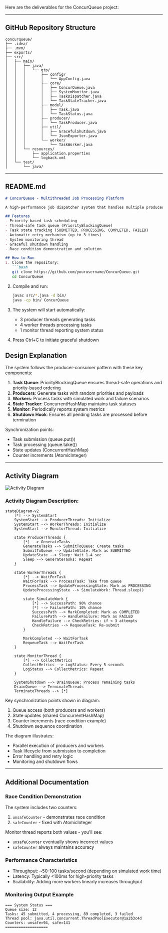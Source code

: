 Here are the deliverables for the ConcurQueue project:

---

## GitHub Repository Structure
```
concurqueue/
├── .idea/
├── .mvn/
├── exports/
├── src/
│   ├── main/
│   │   ├── java/
│   │   │   └── gtp/
│   │   │       ├── config/
│   │   │       │   └── AppConfig.java
│   │   │       ├── core/
│   │   │       │   ├── ConcurQueue.java
│   │   │       │   ├── SystemMonitor.java
│   │   │       │   ├── TaskDispatcher.java
│   │   │       │   └── TaskStateTracker.java
│   │   │       ├── model/
│   │   │       │   ├── Task.java
│   │   │       │   └── TaskStatus.java
│   │   │       ├── producer/
│   │   │       │   └── TaskProducer.java
│   │   │       ├── util/
│   │   │       │   ├── GracefulShutdown.java
│   │   │       │   └── JsonExporter.java
│   │   │       └── worker/
│   │   │           └── TaskWorker.java
│   │   └── resources/
│   │       ├── application.properties
│   │       └── logback.xml
│   └── test/
│       └── java/
```

---

## README.md

```markdown
# ConcurQueue - Multithreaded Job Processing Platform

A high-performance job dispatcher system that handles multiple producer clients submitting jobs and distributes them to worker threads for concurrent processing.

## Features
- Priority-based task scheduling
- Thread-safe task queue (PriorityBlockingQueue)
- Task state tracking (SUBMITTED, PROCESSING, COMPLETED, FAILED)
- Automatic retry mechanism (up to 3 times)
- System monitoring thread
- Graceful shutdown handling
- Race condition demonstration and solution

## How to Run
1. Clone the repository:
   ```bash
   git clone https://github.com/yourusername/ConcurQueue.git
   cd ConcurQueue
   ```

2. Compile and run:
   ```bash
   javac src/*.java -d bin/
   java -cp bin/ ConcurQueue
   ```

3. The system will start automatically:
    - 3 producer threads generating tasks
    - 4 worker threads processing tasks
    - 1 monitor thread reporting system status

4. Press Ctrl+C to initiate graceful shutdown

## Design Explanation
The system follows the producer-consumer pattern with these key components:

1. **Task Queue**: PriorityBlockingQueue ensures thread-safe operations and priority-based ordering
2. **Producers**: Generate tasks with random priorities and payloads
3. **Workers**: Process tasks with simulated work and failure scenarios
4. **State Tracker**: ConcurrentHashMap maintains task statuses
5. **Monitor**: Periodically reports system metrics
6. **Shutdown Hook**: Ensures all pending tasks are processed before termination

Synchronization points:
- Task submission (queue.put())
- Task processing (queue.take())
- State updates (ConcurrentHashMap)
- Counter increments (AtomicInteger)

---

## Activity Diagram

![Activity Diagram](docs/ActivityDiagram.png)

### Activity Diagram Description:
```mermaid
stateDiagram-v2
    [*] --> SystemStart
    SystemStart --> ProducerThreads: Initialize
    SystemStart --> WorkerThreads: Initialize
    SystemStart --> MonitorThread: Initialize
    
    state ProducerThreads {
        [*] --> GenerateTasks
        GenerateTasks --> SubmitToQueue: Create tasks
        SubmitToQueue --> UpdateState: Mark as SUBMITTED
        UpdateState --> Sleep: Wait 1-4 sec
        Sleep --> GenerateTasks: Repeat
    }
    
    state WorkerThreads {
        [*] --> WaitForTask
        WaitForTask --> ProcessTask: Take from queue
        ProcessTask --> UpdateProcessingState: Mark as PROCESSING
        UpdateProcessingState --> SimulateWork: Thread.sleep()
        
        state SimulateWork {
            [*] --> SuccessPath: 90% chance
            [*] --> FailurePath: 10% chance
            SuccessPath --> MarkCompleted: Mark as COMPLETED
            FailurePath --> HandleFailure: Mark as FAILED
            HandleFailure --> CheckRetries: if < 3 attempts
            CheckRetries --> RequeueTask: Re-submit
        }
        
        MarkCompleted --> WaitForTask
        RequeueTask --> WaitForTask
    }
    
    state MonitorThread {
        [*] --> CollectMetrics
        CollectMetrics --> LogStatus: Every 5 seconds
        LogStatus --> CollectMetrics: Repeat
    }
    
    SystemShutdown --> DrainQueue: Process remaining tasks
    DrainQueue --> TerminateThreads
    TerminateThreads --> [*]
```

Key synchronization points shown in diagram:
1. Queue access (both producers and workers)
2. State updates (shared ConcurrentHashMap)
3. Counter increments (race condition example)
4. Shutdown sequence coordination

The diagram illustrates:
- Parallel execution of producers and workers
- Task lifecycle from submission to completion
- Error handling and retry logic
- Monitoring and shutdown flows

---

## Additional Documentation

### Race Condition Demonstration
The system includes two counters:
1. `unsafeCounter` - demonstrates race condition
2. `safeCounter` - fixed with AtomicInteger

Monitor thread reports both values - you'll see:
- `unsafeCounter` eventually shows incorrect values
- `safeCounter` always maintains accuracy

### Performance Characteristics
- Throughput: ~50-100 tasks/second (depending on simulated work time)
- Latency: Typically <100ms for high-priority tasks
- Scalability: Adding more workers linearly increases throughput

### Monitoring Output Example
```
=== System Status ===
Queue size: 12
Tasks: 45 submitted, 4 processing, 89 completed, 3 failed
Thread pool: java.util.concurrent.ThreadPoolExecutor@1a2b3c4d
Counters: unsafe=94, safe=141
===================
```